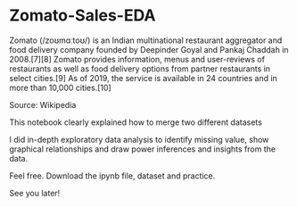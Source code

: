 # Zomato-Sales-EDA
Zomato (/zoʊmɑːtoʊ/) is an Indian multinational restaurant aggregator and food delivery company founded by Deepinder Goyal and Pankaj Chaddah in 2008.[7][8] Zomato provides information, menus and user-reviews of restaurants as well as food delivery options from partner restaurants in select cities.[9] As of 2019, the service is available in 24 countries and in more than 10,000 cities.[10]

Source: Wikipedia

This notebook clearly explained how to merge two different datasets

I did in-depth exploratory data analysis to identify missing value, show graphical relationships and draw power inferences and insights from the data.

Feel free. Download the ipynb file, dataset and practice.

See you later!
